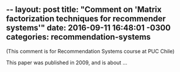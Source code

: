 --
layout: post
title: "Comment on 'Matrix factorization techniques for recommender systems'"
date: 2016-09-11 16:48:01 -0300
categories: recommendation-systems
---
(This comment is for Recommendation Systems course at PUC Chile)

This paper was published in 2009, and is about ...

